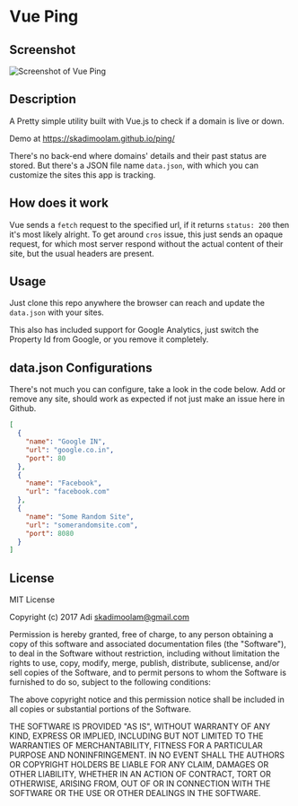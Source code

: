 # Vue Ping

## Screenshot
![Screenshot of Vue Ping](https://github.com/skadimoolam/ping/raw/gh-pages/screenshot.png "Screenshot of Vue Ping")


## Description

A Pretty simple utility built with Vue.js to check if a domain is live or down.

Demo at https://skadimoolam.github.io/ping/

There's no back-end where domains' details and their past status are stored.
But there's a JSON file name `data.json`, with which you can customize the sites this app is tracking.



## How does it work

Vue sends a `fetch` request to the specified url, if it returns `status: 200` then it's most likely alright.
To get around `cros` issue, this just sends an opaque request, for which most server respond without the actual
content of their site, but the usual headers are present.


## Usage

Just clone this repo anywhere the browser can reach and update the `data.json` with your sites.

This also has included support for Google Analytics, just switch the Property Id from Google, or you 
remove it completely.


## data.json Configurations

There's not much you can configure, take a look in the code below. Add or remove any site, should work as expected
if not just make an issue here in Github.
``` json
[
  {
    "name": "Google IN",
    "url": "google.co.in",
    "port": 80
  },
  {
    "name": "Facebook",
    "url": "facebook.com"
  },
  {
    "name": "Some Random Site",
    "url": "somerandomsite.com",
    "port": 8080
  }
]
```

## License
MIT License

Copyright (c) 2017 Adi <skadimoolam@gmail.com>

Permission is hereby granted, free of charge, to any person obtaining a copy
of this software and associated documentation files (the "Software"), to deal
in the Software without restriction, including without limitation the rights
to use, copy, modify, merge, publish, distribute, sublicense, and/or sell
copies of the Software, and to permit persons to whom the Software is
furnished to do so, subject to the following conditions:

The above copyright notice and this permission notice shall be included in all
copies or substantial portions of the Software.

THE SOFTWARE IS PROVIDED "AS IS", WITHOUT WARRANTY OF ANY KIND, EXPRESS OR
IMPLIED, INCLUDING BUT NOT LIMITED TO THE WARRANTIES OF MERCHANTABILITY,
FITNESS FOR A PARTICULAR PURPOSE AND NONINFRINGEMENT. IN NO EVENT SHALL THE
AUTHORS OR COPYRIGHT HOLDERS BE LIABLE FOR ANY CLAIM, DAMAGES OR OTHER
LIABILITY, WHETHER IN AN ACTION OF CONTRACT, TORT OR OTHERWISE, ARISING FROM,
OUT OF OR IN CONNECTION WITH THE SOFTWARE OR THE USE OR OTHER DEALINGS IN THE
SOFTWARE.
